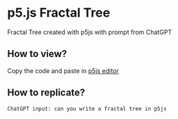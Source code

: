 # p5.js Fractal Tree
Fractal Tree created with p5js with prompt from ChatGPT

## How to view?
Copy the code and paste in [p5js editor](https://editor.p5js.org/)

## How to replicate?
`ChatGPT input: can you write a fractal tree in p5js`
